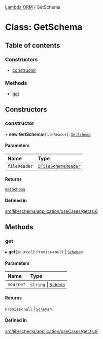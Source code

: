 [Lambda ORM](../README.md) / GetSchema

# Class: GetSchema

## Table of contents

### Constructors

- [constructor](GetSchema.md#constructor)

### Methods

- [get](GetSchema.md#get)

## Constructors

### constructor

• **new GetSchema**(`fileReader`): [`GetSchema`](GetSchema.md)

#### Parameters

| Name | Type |
| :------ | :------ |
| `fileReader` | [`IFileSchemaReader`](../interfaces/IFileSchemaReader.md) |

#### Returns

[`GetSchema`](GetSchema.md)

#### Defined in

[src/lib/schema/application/useCases/get.ts:6](https://github.com/FlavioLionelRita/lambdaorm-base/blob/0abe516/src/lib/schema/application/useCases/get.ts#L6)

## Methods

### get

▸ **get**(`source?`): `Promise`\<``null`` \| [`Schema`](../interfaces/Schema.md)\>

#### Parameters

| Name | Type |
| :------ | :------ |
| `source?` | `string` \| [`Schema`](../interfaces/Schema.md) |

#### Returns

`Promise`\<``null`` \| [`Schema`](../interfaces/Schema.md)\>

#### Defined in

[src/lib/schema/application/useCases/get.ts:8](https://github.com/FlavioLionelRita/lambdaorm-base/blob/0abe516/src/lib/schema/application/useCases/get.ts#L8)

